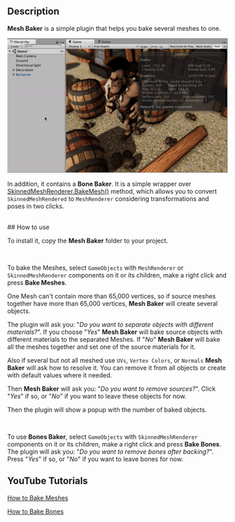 ## Description

**Mesh Baker** is a simple plugin that helps you bake several meshes to one.

![Alt Text](MeshBaking.gif)



In addition, it contains a **Bone Baker**. It is a simple wrapper over [SkinnedMeshRenderer.BakeMesh()](https://docs.unity3d.com/ScriptReference/SkinnedMeshRenderer.BakeMesh.html) method, which allows you to convert `SkinnedMeshRendered` to `MeshRenderer` considering transformations and poses in two clicks.

<br>
## How to use


To install it, copy the **Mesh Baker** folder to your project.

<br>

To bake the Meshes, select `GameObjects` with `MeshRenderer` or `SkinnedMeshRenderer` components on it or its children, make a right click and press **Bake Meshes**.

One Mesh can't contain more than 65,000 vertices, so if source meshes together have more than 65,000 vertices, **Mesh Baker** will create several objects.

The plugin will ask you: "*Do you want to separate objects with different materials?*". If you choose "*Yes*" **Mesh Baker** will bake source objects with different materials to the separated Meshes. If "*No*" **Mesh Baker** will bake all the meshes together and set one of the source materials for it.

Also if several but not all meshed use `UVs`, `Vertex Colors`, or `Normals` **Mesh Baker** will ask how to resolve it. You can remove it from all objects or create with default values where it needed.

Then **Mesh Baker** will ask you: "*Do you want to remove sources?*". Click "*Yes*" if so, or "*No*" if you want to leave these objects for now.

Then the plugin will show a popup with the number of baked objects.

<br>

To use **Bones Baker**, select `GameObjects` with `SkinnedMeshRenderer` components on it or its children, make a right click and press **Bake Bones**.
The plugin will ask you: "*Do you want to remove bones after backing?*". Press "*Yes*" if so, or "*No*" if you want to leave bones for now.


## YouTube Tutorials

[How to Bake Meshes](https://youtu.be/wtwlOkyxAw4)

[How to Bake Bones](https://youtu.be/D6V7tXY23oc)
